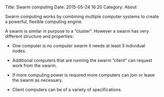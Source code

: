 Title: Swarm computing
Date: 2015-05-24 16:20
Category: About

Swarm computing works by combining multiple computer systems to create a powerful, flexible computing engine.

A swarm is similar in purpose to a “cluster”. However a swarm has very different structure and properties:

+ One computer is no computer swarm it needs at least 3 individual nodes.

+ Additional computers that are running the swarm “client” can request work from the swarm.

+ If more computing power is required more computers can join or leave the swarm as necessary.

+ Client computers can be of a variety of specifications.